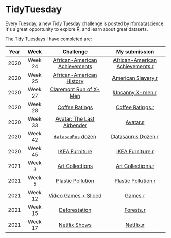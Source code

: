 # TidyTuesday

Every Tuesday, a new Tidy Tuesday challenge is posted by [rfordatascience](https://github.com/rfordatascience/tidytuesday). It's a great opportunity to explore R, and learn about great datasets.


The Tidy Tuesdays I have completed are:

Year | Week | Challenge | My submission 
:---: | :---: | :---: | :---: |
2020 | Week 24 | [African-American Achievements](https://github.com/rfordatascience/tidytuesday/blob/master/data/2020/2020-06-09/readme.md) | [African-American Achievements.r](2020/Week%2024/AfricanAmericanAchievements.r) |
2020 | Week 25 | [African-American History](https://github.com/rfordatascience/tidytuesday/blob/master/data/2020/2020-06-16/readme.md) | [American Slavery.r](2020/Week%2025/AmericanSlavery.r) |
2020 | Week 27 | [Claremont Run of X-Men](https://github.com/rfordatascience/tidytuesday/blob/master/data/2020/2020-06-30/readme.md) | [Uncanny X-men.r](2020/Week%2027/Uncanny_X_men.r) |
2020 | Week 28 | [Coffee Ratings](https://github.com/rfordatascience/tidytuesday/blob/master/data/2020/2020-07-07/readme.md) | [Coffee Ratings.r](2020/Week%2028/CoffeeRatings.r)
2020 | Week 33 | [Avatar: The Last Airbender](https://github.com/rfordatascience/tidytuesday/blob/master/data/2020/2020-08-11/readme.md) | [Avatar.r](2020/Week%2033/Avatar.r)
2020 | Week 42 | [`datasauRus` dozen](https://github.com/rfordatascience/tidytuesday/blob/master/data/2020/2020-10-13/readme.md) | [Datasaurus Dozen.r](2020/Week%2042/DatasaurusDozen.r)
2020 | Week 45 | [IKEA Furniture](https://github.com/rfordatascience/tidytuesday/blob/master/data/2020/2020-11-03/readme.md) | [IKEA Furniture.r](2020/Week%2045/IKEAFurniture.r)
2021 | Week 3 | [Art Collections](https://github.com/rfordatascience/tidytuesday/blob/master/data/2021/2021-01-12/readme.md) | [Art Collections.r](2021/Week%203/ArtCollections.r)
2021 | Week 5 | [Plastic Pollution](https://github.com/rfordatascience/tidytuesday/blob/master/data/2021/2021-01-26/readme.md) | [Plastic Pollution.r](2021/Week%205/PlasticPollution.r)
2021 | Week 12 | [Video Games + Sliced](https://github.com/rfordatascience/tidytuesday/blob/master/data/2021/2021-03-16/readme.md) | [Games.r](2021/Week%2012/Games.r)
2021 | Week 15 | [Deforestation](https://github.com/rfordatascience/tidytuesday/blob/master/data/2021/2021-04-06/readme.md)  | [Forests.r](2021/Week%2015/Forests.r)
2021 | Week 17 | [Netflix Shows](https://github.com/rfordatascience/tidytuesday/blob/master/data/2021/2021-04-20/readme.md)  | [Netflix.r](2021/Week%2017/Netflix.r)
